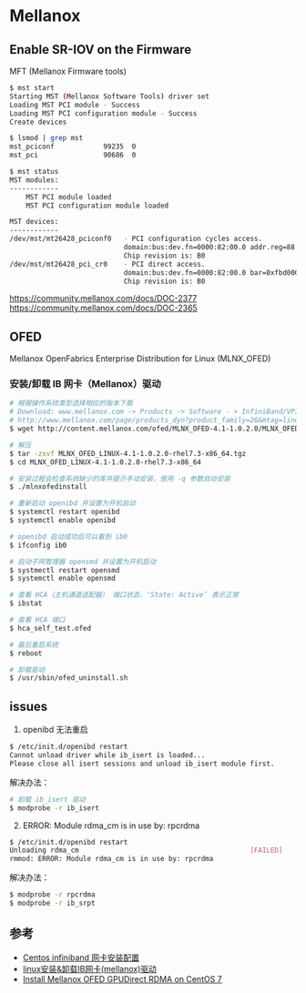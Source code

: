 # Mellanox

## Enable SR-IOV on the Firmware

MFT (Mellanox Firmware tools)

```sh
$ mst start
Starting MST (Mellanox Software Tools) driver set
Loading MST PCI module - Success
Loading MST PCI configuration module - Success
Create devices

$ lsmod | grep mst
mst_pciconf            99235  0
mst_pci                90686  0

$ mst status
MST modules:
------------
    MST PCI module loaded
    MST PCI configuration module loaded

MST devices:
------------
/dev/mst/mt26428_pciconf0   - PCI configuration cycles access.
                            domain:bus:dev.fn=0000:82:00.0 addr.reg=88 data.reg=92
                            Chip revision is: B0
/dev/mst/mt26428_pci_cr0    - PCI direct access.
                            domain:bus:dev.fn=0000:82:00.0 bar=0xfbd00000 size=0x100000
                            Chip revision is: B0
```

<https://community.mellanox.com/docs/DOC-2377>
<https://community.mellanox.com/docs/DOC-2365>

## OFED

Mellanox OpenFabrics Enterprise Distribution for Linux (MLNX_OFED)

### 安装/卸载 IB 网卡（Mellanox）驱动

```sh
# 根据操作系统类型选择相应的版本下载
# Download: www.mellanox.com -> Products -> Software - > InfiniBand/VPI Drivers -> Linux SW/Drivers
# http://www.mellanox.com/page/products_dyn?product_family=26&mtag=linux_sw_drivers
$ wget http://content.mellanox.com/ofed/MLNX_OFED-4.1-1.0.2.0/MLNX_OFED_LINUX-4.1-1.0.2.0-rhel7.3-x86_64.tgz

# 解压
$ tar -zxvf MLNX_OFED_LINUX-4.1-1.0.2.0-rhel7.3-x86_64.tgz
$ cd MLNX_OFED_LINUX-4.1-1.0.2.0-rhel7.3-x86_64

# 安装过程会检查系统缺少的库并提示手动安装，使用 -q 参数自动安装
$ ./mlnxofedinstall
```

```sh
# 重新启动 openibd 并设置为开机启动
$ systemctl restart openibd
$ systemctl enable openibd

# openibd 启动成功后可以看到 ib0
$ ifconfig ib0

# 启动子网管理器 opensmd 并设置为开机启动
$ systmectl restart opensmd
$ systemctl enable opensmd

# 查看 HCA（主机通道适配器） 端口状态，‘State: Active’ 表示正常
$ ibstat

# 查看 HCA 端口
$ hca_self_test.ofed

# 最后重启系统
$ reboot
```

```sh
# 卸载驱动
$ /usr/sbin/ofed_uninstall.sh
```

## issues

1. openibd 无法重启

```sh
$ /etc/init.d/openibd restart
Cannot unload driver while ib_isert is loaded...
Please close all isert sessions and unload ib_isert module first.
```

解决办法：

```sh
# 卸载 ib_isert 驱动
$ modprobe -r ib_isert
```

2. ERROR: Module rdma_cm is in use by: rpcrdma

```sh
$ /etc/init.d/openibd restart
Unloading rdma_cm                                          [FAILED]
rmmod: ERROR: Module rdma_cm is in use by: rpcrdma
```

解决办法：

```sh
$ modprobe -r rpcrdma
$ modprobe -r ib_srpt
```

## 参考

* [Centos infiniband 网卡安装配置](https://www.cnblogs.com/tiandi/p/7142486.html)
* [linux安装&卸载IB网卡(mellanox)驱动](https://www.cnblogs.com/leffss/p/7836694.html)
* [Install Mellanox OFED GPUDirect RDMA on CentOS 7](https://gist.github.com/1duo/666d749ac7bf24ac4cc4f67984756edf)